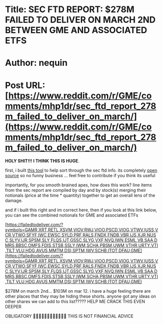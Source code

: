 # Title: SEC FTD REPORT: $278M FAILED TO DELIVER ON MARCH 2ND BETWEEN GME AND ASSOCIATED ETFS
# Author: nequin
# Post URL: [https://www.reddit.com/r/GME/comments/mhp1dr/sec_ftd_report_278m_failed_to_deliver_on_march/](https://www.reddit.com/r/GME/comments/mhp1dr/sec_ftd_report_278m_failed_to_deliver_on_march/)


**HOLY SHIT!!!**   **I THINK THIS IS HUGE**.

first, i built [this tool](https://failedtodeliver.com) to help sort through the sec ftd info.  its completely [open source](https://github.com/failedtodeliver/failedtodeliver.com) so no funny business ... feel free to contribute if you think its useful

importantly, for you smooth brained apes, how does this work?  line items from the sec report are compiled by day and by stock(s) merging their notionals (price at the time \* quantity) together to get an overall lens of the damage.

and if i built this right and im correct here, then if you look at this link below, you can see the combined notionals for GME and associated ETFs

[https://failedtodeliver.com/?symbols=GAMR,XRT,RETL,XSVM,VIOV,RWJ,VIOO,PSCD,VIOG,VTWV,IUSS,VCR,VTWO,SFYF,IWC,EWSC,SYLD,PRF,RALS,FNDX,FNDB,VBR,IJS,XJR,NUSC,SLYV,IJR,SPSM,SLY,FLQS,IJT,GSSC,SLYG,VXF,NVQ,IWN,ESML,VB,SAA,DMRS,BBSC,OMFS,FDIS,STSB,SSLY,IWM,SCHA,PBSM,UWM,VTHR,URTY,VTI,TILT,VLU,HDG,AVUS,MMTM,DSI,SPTM,IWV,SCHB,ITOT,DFAU,GME](https://failedtodeliver.com/?symbols=GAMR,XRT,RETL,XSVM,VIOV,RWJ,VIOO,PSCD,VIOG,VTWV,IUSS,VCR,VTWO,SFYF,IWC,EWSC,SYLD,PRF,RALS,FNDX,FNDB,VBR,IJS,XJR,NUSC,SLYV,IJR,SPSM,SLY,FLQS,IJT,GSSC,SLYG,VXF,NVQ,IWN,ESML,VB,SAA,DMRS,BBSC,OMFS,FDIS,STSB,SSLY,IWM,SCHA,PBSM,UWM,VTHR,URTY,VTI,TILT,VLU,HDG,AVUS,MMTM,DSI,SPTM,IWV,SCHB,ITOT,DFAU,GME)

$278M on march 2nd...  $103M on mar 12.  i have a huge feeling there are other places that they may be hiding these shorts.  anyone got any ideas on other shares we can add to this list?????  HELP ME CRACK THIS EVEN DEEPER

OBLIGATORY 🙌💎🚀🚀🚀🚀🚀🚀🚀🚀🚀🚀 THIS IS NOT FINANCIAL ADVICE